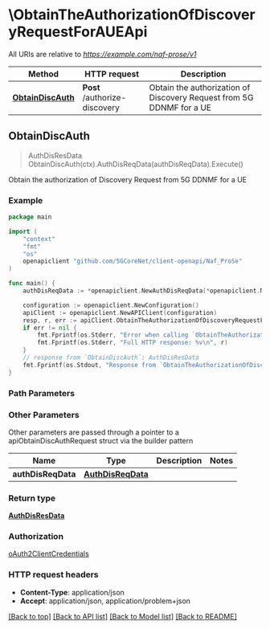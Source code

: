 # \ObtainTheAuthorizationOfDiscoveryRequestForAUEApi

All URIs are relative to *https://example.com/naf-prose/v1*

Method | HTTP request | Description
------------- | ------------- | -------------
[**ObtainDiscAuth**](ObtainTheAuthorizationOfDiscoveryRequestForAUEApi.md#ObtainDiscAuth) | **Post** /authorize-discovery | Obtain the authorization of Discovery Request from 5G DDNMF for a UE



## ObtainDiscAuth

> AuthDisResData ObtainDiscAuth(ctx).AuthDisReqData(authDisReqData).Execute()

Obtain the authorization of Discovery Request from 5G DDNMF for a UE

### Example

```go
package main

import (
    "context"
    "fmt"
    "os"
    openapiclient "github.com/5GCoreNet/client-openapi/Naf_ProSe"
)

func main() {
    authDisReqData := *openapiclient.NewAuthDisReqData(*openapiclient.NewAuthRequestType()) // AuthDisReqData |  (optional)

    configuration := openapiclient.NewConfiguration()
    apiClient := openapiclient.NewAPIClient(configuration)
    resp, r, err := apiClient.ObtainTheAuthorizationOfDiscoveryRequestForAUEApi.ObtainDiscAuth(context.Background()).AuthDisReqData(authDisReqData).Execute()
    if err != nil {
        fmt.Fprintf(os.Stderr, "Error when calling `ObtainTheAuthorizationOfDiscoveryRequestForAUEApi.ObtainDiscAuth``: %v\n", err)
        fmt.Fprintf(os.Stderr, "Full HTTP response: %v\n", r)
    }
    // response from `ObtainDiscAuth`: AuthDisResData
    fmt.Fprintf(os.Stdout, "Response from `ObtainTheAuthorizationOfDiscoveryRequestForAUEApi.ObtainDiscAuth`: %v\n", resp)
}
```

### Path Parameters



### Other Parameters

Other parameters are passed through a pointer to a apiObtainDiscAuthRequest struct via the builder pattern


Name | Type | Description  | Notes
------------- | ------------- | ------------- | -------------
 **authDisReqData** | [**AuthDisReqData**](AuthDisReqData.md) |  | 

### Return type

[**AuthDisResData**](AuthDisResData.md)

### Authorization

[oAuth2ClientCredentials](../README.md#oAuth2ClientCredentials)

### HTTP request headers

- **Content-Type**: application/json
- **Accept**: application/json, application/problem+json

[[Back to top]](#) [[Back to API list]](../README.md#documentation-for-api-endpoints)
[[Back to Model list]](../README.md#documentation-for-models)
[[Back to README]](../README.md)

